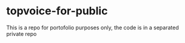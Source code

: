 # topvoice-for-public
This is a repo for portofolio purposes only, the code is in a separated private repo
